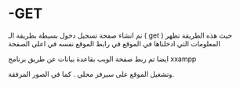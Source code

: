 # -GET

تم انشاء صفحة تسجيل دخول بسيطة  بطريقة
الـ ( get )
حيث هذه الطريقة تظهر المعلومات التي ادخلناها في الموقع في رابط الموقع نفسه في اعلى الصفحة 

ايضا تم ربط صفحة الويب بقاعدة بيانات عن طريق برنامج xxampp 

 وتشغيل الموقع على سيرفر محلي .
 كما في الصور المرفقة.
